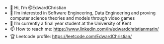- 👋 Hi, I’m @EdwardChristian
- 👀 I’m interested in Software Engineering, Data Engineering and proving computer science theories and models through video games
- 🌱 I’m currently a final year student at the University of Kent
- 📫 How to reach me: https://www.linkedin.com/in/edwardchristianmarin/
- 🏆 Leetcode profile: https://leetcode.com/EdwardChristian/

<!---
EdwardChristian/EdwardChristian is a ✨ special ✨ repository because its `README.md` (this file) appears on your GitHub profile.
You can click the Preview link to take a look at your changes.
--->
